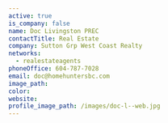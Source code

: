 ```yaml
---
active: true
is_company: false
name: Doc Livingston PREC
contactTitle: Real Estate
company: Sutton Grp West Coast Realty
networks:
  - realestateagents
phoneOffice: 604-787-7028
email: doc@homehuntersbc.com
image_path:
color:
website:
profile_image_path: /images/doc-l--web.jpg
---
```



